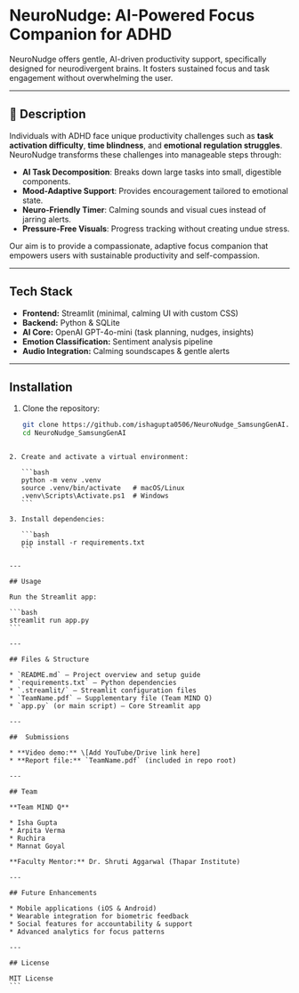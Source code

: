 # NeuroNudge: AI-Powered Focus Companion for ADHD

NeuroNudge offers gentle, AI-driven productivity support, specifically designed for neurodivergent brains. It fosters sustained focus and task engagement without overwhelming the user.

---

## 🌟 Description

Individuals with ADHD face unique productivity challenges such as **task activation difficulty**, **time blindness**, and **emotional regulation struggles**.  
NeuroNudge transforms these challenges into manageable steps through:

- **AI Task Decomposition**: Breaks down large tasks into small, digestible components.  
- **Mood-Adaptive Support**: Provides encouragement tailored to emotional state.  
- **Neuro-Friendly Timer**: Calming sounds and visual cues instead of jarring alerts.  
- **Pressure-Free Visuals**: Progress tracking without creating undue stress.  

Our aim is to provide a compassionate, adaptive focus companion that empowers users with sustainable productivity and self-compassion.

---

## Tech Stack

- **Frontend:** Streamlit (minimal, calming UI with custom CSS)  
- **Backend:** Python & SQLite  
- **AI Core:** OpenAI GPT-4o-mini (task planning, nudges, insights)  
- **Emotion Classification:** Sentiment analysis pipeline  
- **Audio Integration:** Calming soundscapes & gentle alerts  

---

## Installation

1. Clone the repository:
   ```bash
   git clone https://github.com/ishagupta0506/NeuroNudge_SamsungGenAI.git
   cd NeuroNudge_SamsungGenAI

````

2. Create and activate a virtual environment:

   ```bash
   python -m venv .venv
   source .venv/bin/activate   # macOS/Linux
   .venv\Scripts\Activate.ps1  # Windows
   ```

3. Install dependencies:

   ```bash
   pip install -r requirements.txt
   ```

---

## Usage

Run the Streamlit app:

```bash
streamlit run app.py
```

---

## Files & Structure

* `README.md` — Project overview and setup guide
* `requirements.txt` — Python dependencies
* `.streamlit/` — Streamlit configuration files
* `TeamName.pdf` — Supplementary file (Team MIND Q)
* `app.py` (or main script) — Core Streamlit app

---

##  Submissions

* **Video demo:** \[Add YouTube/Drive link here]
* **Report file:** `TeamName.pdf` (included in repo root)

---

## Team

**Team MIND Q**

* Isha Gupta
* Arpita Verma
* Ruchira
* Mannat Goyal

**Faculty Mentor:** Dr. Shruti Aggarwal (Thapar Institute)

---

## Future Enhancements

* Mobile applications (iOS & Android)
* Wearable integration for biometric feedback
* Social features for accountability & support
* Advanced analytics for focus patterns

---

## License

MIT License 
```

